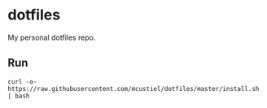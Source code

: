 # dotfiles
My personal dotfiles repo.

## Run

```
curl -o- https://raw.githubusercontent.com/mcustiel/dotfiles/master/install.sh | bash
```
